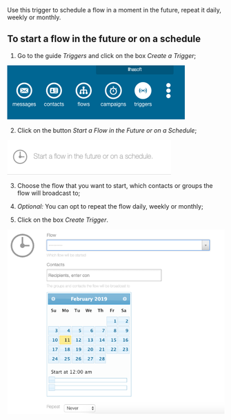 Use this trigger to schedule a flow in a moment in the future, repeat it daily, weekly or monthly.

## To start a flow in the future or on a schedule

1. Go to the guide *Triggers* and click on the box *Create a Trigger*;

![](/img/triggers/triggers1.png)

2. Click on the button *Start a Flow in the Future or on a Schedule*;

![](/img/triggers/triggers7.png)

3. Choose the flow that you want to start, which contacts or groups the flow will broadcast to;

4. *Optional:* You can opt to repeat the flow daily, weekly or monthly;

5. Click on the box *Create Trigger*.

![](/img/triggers/triggers6.png)